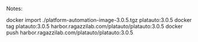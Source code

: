 
Notes:

docker import ./platform-automation-image-3.0.5.tgz platauto:3.0.5
docker tag platauto:3.0.5 harbor.ragazzilab.com/platauto/platauto:3.0.5
docker push harbor.ragazzilab.com/platauto/platauto:3.0.5
